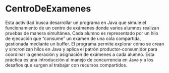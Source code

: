 # CentroDeExamenes

 Esta actividad busca desarrollar un programa en Java que simule el funcionamiento de un centro de exámenes donde varios alumnos realizan pruebas de manera simultánea. Cada alumno es representado por un hilo de ejecución que “consume” un examen de una cola compartida, gestionada mediante un buffer. El programa permite explorar cómo se crean y sincronizan hilos en Java y aplica el patrón productor-consumidor para coordinar la generación y asignación de exámenes a cada alumno. Esta práctica es una introducción al manejo de concurrencia en Java y a los desafíos que surgen al trabajar con recursos compartidos.
